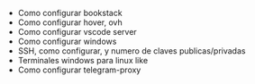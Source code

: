 - Como configurar bookstack
- Como configurar hover, ovh
- Como configurar vscode server
- Como configurar windows
- SSH, como configurar, y numero de claves publicas/privadas
- Terminales windows para linux like
- Como configurar telegram-proxy
